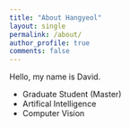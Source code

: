```yaml
---
title: "About Hangyeol"
layout: single
permalink: /about/
author_profile: true
comments: false
---
```


Hello, my name is David.
- Graduate Student (Master)
- Artifical Intelligence
- Computer Vision
